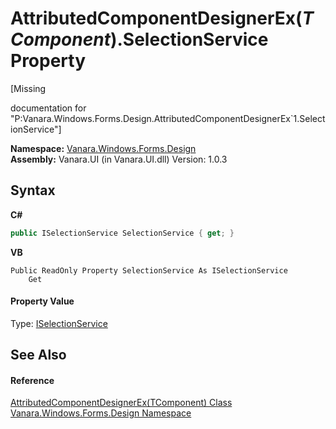 # AttributedComponentDesignerEx(*TComponent*).SelectionService Property 
 

\[Missing <summary> documentation for "P:Vanara.Windows.Forms.Design.AttributedComponentDesignerEx`1.SelectionService"\]

**Namespace:**&nbsp;<a href="47183544-7c44-c1e2-cf57-c68e49a55933">Vanara.Windows.Forms.Design</a><br />**Assembly:**&nbsp;Vanara.UI (in Vanara.UI.dll) Version: 1.0.3

## Syntax

**C#**<br />
``` C#
public ISelectionService SelectionService { get; }
```

**VB**<br />
``` VB
Public ReadOnly Property SelectionService As ISelectionService
	Get
```


#### Property Value
Type: <a href="http://msdn2.microsoft.com/en-us/library/td3zd81b" target="_blank">ISelectionService</a>

## See Also


#### Reference
<a href="91b29152-d2f3-3e9f-b020-a5052ce913a5">AttributedComponentDesignerEx(TComponent) Class</a><br /><a href="47183544-7c44-c1e2-cf57-c68e49a55933">Vanara.Windows.Forms.Design Namespace</a><br />